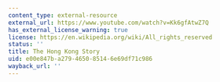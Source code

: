 ```yaml
---
content_type: external-resource
external_url: https://www.youtube.com/watch?v=Kk6gfAtwZ7Q
has_external_license_warning: true
license: https://en.wikipedia.org/wiki/All_rights_reserved
status: ''
title: The Hong Kong Story
uid: e00e847b-a279-4650-8514-6e69df71c986
wayback_url: ''
---
```

